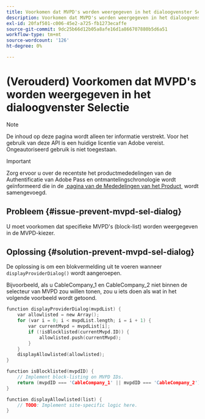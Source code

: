 ```yaml
---
title: Voorkomen dat MVPD's worden weergegeven in het dialoogvenster Selectie
description: Voorkomen dat MVPD's worden weergegeven in het dialoogvenster Selectie
exl-id: 20faf501-c006-45e2-a725-fb1273ecaffe
source-git-commit: 9dc25b66d12b05a8afe16d1a866707880b5d6a51
workflow-type: tm+mt
source-wordcount: '126'
ht-degree: 0%

---
```


# (Verouderd) Voorkomen dat MVPD&#39;s worden weergegeven in het dialoogvenster Selectie

>[!NOTE]
>
>De inhoud op deze pagina wordt alleen ter informatie verstrekt. Voor het gebruik van deze API is een huidige licentie van Adobe vereist. Ongeautoriseerd gebruik is niet toegestaan.

>[!IMPORTANT]
>
> Zorg ervoor u over de recentste het productmededelingen van de Authentificatie van Adobe Pass en ontmantelingschronologie wordt geïnformeerd die in de [&#x200B; pagina van de Mededelingen van het Product &#x200B;](/help/authentication/product-announcements.md) wordt samengevoegd.

## Probleem {#issue-prevent-mvpd-sel-dialog}

U moet voorkomen dat specifieke MVPD&#39;s (block-list) worden weergegeven in de MVPD-kiezer.


## Oplossing {#solution-prevent-mvpd-sel-dialog}

De oplossing is om een blokvermelding uit te voeren wanneer `displayProviderDialog()` wordt aangeroepen.

Bijvoorbeeld, als u CableCompany_1 en CableCompany_2 niet binnen de selecteur van MVPD zou willen tonen, zou u iets doen als wat in het volgende voorbeeld wordt getoond.

```C
function displayProviderDialog(mvpdList) {
    var allowlisted = new Array();
    for (var i = 0; i < mvpdList.length; i = i + 1) {
        var currentMvpd = mvpdList[i];
        if (!isBlocklisted(currentMvpd.ID)) {
            allowlisted.push(currentMvpd);
        }
    }
    displayAllowlisted(allowlisted);
}

function isBlocklisted(mvpdID) {
    // Implement block-listing on MVPD IDs.
    return (mvpdID === 'CableCompany_1' || mvpdID === 'CableCompany_2');
}

function displayAllowlisted(list) {
    // TODO: Implement site-specific logic here.
} 
```
